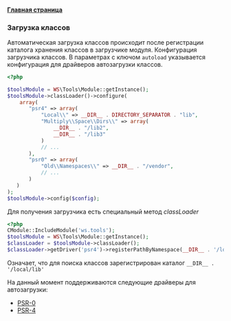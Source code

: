 #### [Главная страница](../README.md)

### Загрузка классов
Автоматическая загрузка классов происходит после регистрации каталога хранения классов в загрузчике модуля. 
Конфигурация загрузчика классов. В параметрах с ключом `autoload` указывается конфигурация для драйверов автозагрузки
классов.
```php
<?php

$toolsModule = WS\Tools\Module::getInstance();
$toolsModule->classLoader()->configure(
    array(
       "psr4" => array(
           "Local\\" => __DIR__ . DIRECTORY_SEPARATOR . "lib",
           "Multiply\\Space\\Dirs\\" => array(
               __DIR__ . "/lib2",
               __DIR__ . "/lib3"
           )
           // ...
       ),
       "psr0" => array(
           "Old\\Namespaces\\" => __DIR__ . "/vendor",
           // ...
       )
   )
);
$toolsModule->config($config);
```
Для получения загрузчика есть специальный метод *classLoader*
```php
<?php
CModule::IncludeModule('ws.tools');
$toolsModule = WS\Tools\Module::getInstance();
$classLoader = $toolsModule->classLoader();
$classLoader->getDriver('psr4')->registerPathByNamespace(__DIR__ . '/local/lib', "Local\\");
```
Означает, что для поиска классов зарегистрирован каталог `__DIR__ . '/local/lib'`

На данный момент поддерживаются следующие драйверы для автозагрузки:
* [PSR-0](http://www.php-fig.org/psr/psr-0/ru/)
* [PSR-4](http://www.php-fig.org/psr/psr-4/ru/)
